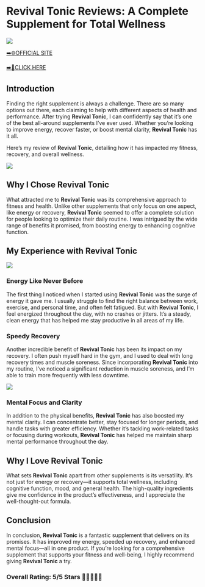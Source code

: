 # **Revival Tonic Reviews**: A Complete Supplement for Total Wellness

[![](https://static.vecteezy.com/system/resources/thumbnails/019/896/014/small/buy-now-gradient-button-with-cart-symbol-buy-now-illustration-png.png)](https://edetoop.top/lander/sugarpreland-1/revivaltonic.html) 

[➡️🌐OFFICIAL SITE](https://edetoop.top/lander/sugarpreland-1/revivaltonic.html) 

[➡️🔗CLICK HERE](https://edetoop.top/lander/sugarpreland-1/revivaltonic.html) 


## Introduction

Finding the right supplement is always a challenge. There are so many options out there, each claiming to help with different aspects of health and performance. After trying **Revival Tonic**, I can confidently say that it’s one of the best all-around supplements I’ve ever used. Whether you’re looking to improve energy, recover faster, or boost mental clarity, **Revival Tonic** has it all.

Here’s my review of **Revival Tonic**, detailing how it has impacted my fitness, recovery, and overall wellness.

[![](https://wallpapers.com/images/hd/red-order-now-button-udg4jcj4arvn8b0n-2.png)](https://edetoop.top/lander/sugarpreland-1/revivaltonic.html)  

## Why I Chose **Revival Tonic**

What attracted me to **Revival Tonic** was its comprehensive approach to fitness and health. Unlike other supplements that only focus on one aspect, like energy or recovery, **Revival Tonic** seemed to offer a complete solution for people looking to optimize their daily routine. I was intrigued by the wide range of benefits it promised, from boosting energy to enhancing cognitive function.

## My Experience with **Revival Tonic**

[![](https://static.vecteezy.com/system/resources/thumbnails/019/896/014/small/buy-now-gradient-button-with-cart-symbol-buy-now-illustration-png.png)](https://edetoop.top/lander/sugarpreland-1/revivaltonic.html)

### Energy Like Never Before

The first thing I noticed when I started using **Revival Tonic** was the surge of energy it gave me. I usually struggle to find the right balance between work, exercise, and personal time, and often felt fatigued. But with **Revival Tonic**, I feel energized throughout the day, with no crashes or jitters. It’s a steady, clean energy that has helped me stay productive in all areas of my life.

### Speedy Recovery

Another incredible benefit of **Revival Tonic** has been its impact on my recovery. I often push myself hard in the gym, and I used to deal with long recovery times and muscle soreness. Since incorporating **Revival Tonic** into my routine, I’ve noticed a significant reduction in muscle soreness, and I’m able to train more frequently with less downtime.

[![](https://wallpapers.com/images/hd/red-order-now-button-udg4jcj4arvn8b0n-2.png)](https://edetoop.top/lander/sugarpreland-1/revivaltonic.html)  

### Mental Focus and Clarity

In addition to the physical benefits, **Revival Tonic** has also boosted my mental clarity. I can concentrate better, stay focused for longer periods, and handle tasks with greater efficiency. Whether it’s tackling work-related tasks or focusing during workouts, **Revival Tonic** has helped me maintain sharp mental performance throughout the day.

## Why I Love **Revival Tonic**

What sets **Revival Tonic** apart from other supplements is its versatility. It’s not just for energy or recovery—it supports total wellness, including cognitive function, mood, and general health. The high-quality ingredients give me confidence in the product’s effectiveness, and I appreciate the well-thought-out formula.

## Conclusion

In conclusion, **Revival Tonic** is a fantastic supplement that delivers on its promises. It has improved my energy, speeded up recovery, and enhanced mental focus—all in one product. If you’re looking for a comprehensive supplement that supports your fitness and well-being, I highly recommend giving **Revival Tonic** a try.

### Overall Rating: 5/5 Stars 🌟🌟🌟🌟🌟
